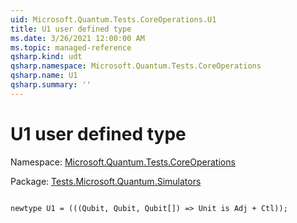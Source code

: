 ```yaml
---
uid: Microsoft.Quantum.Tests.CoreOperations.U1
title: U1 user defined type
ms.date: 3/26/2021 12:00:00 AM
ms.topic: managed-reference
qsharp.kind: udt
qsharp.namespace: Microsoft.Quantum.Tests.CoreOperations
qsharp.name: U1
qsharp.summary: ''
---
```


# U1 user defined type

Namespace: [Microsoft.Quantum.Tests.CoreOperations](xref:Microsoft.Quantum.Tests.CoreOperations)

Package: [Tests.Microsoft.Quantum.Simulators](https://nuget.org/packages/Tests.Microsoft.Quantum.Simulators)




```qsharp

newtype U1 = (((Qubit, Qubit, Qubit[]) => Unit is Adj + Ctl));
```

